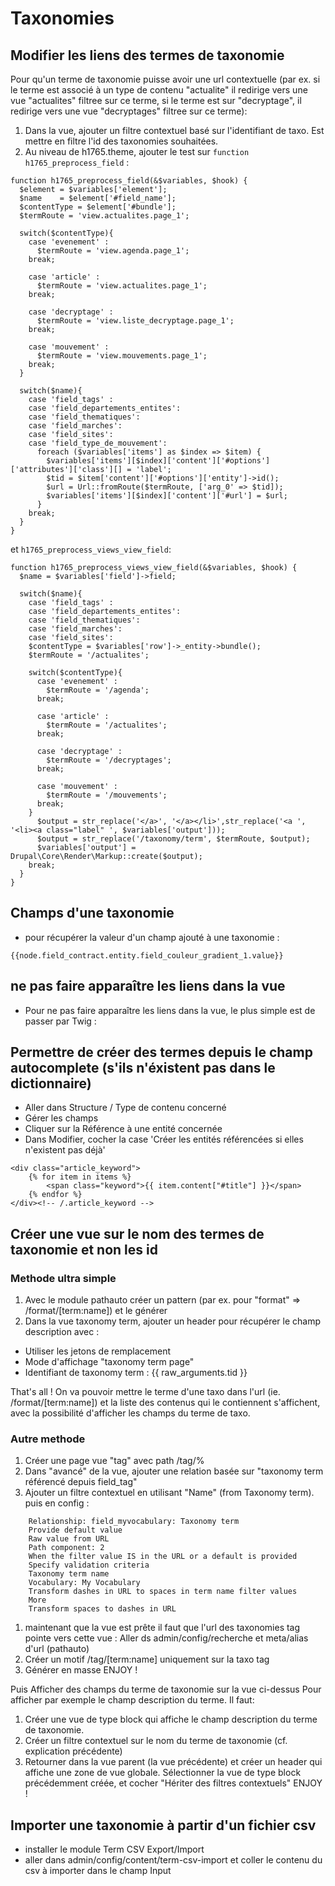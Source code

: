 # Taxonomies
## Modifier les liens des termes de taxonomie
Pour qu'un terme de taxonomie puisse avoir une url contextuelle (par ex. si le terme est associé à un type de contenu "actualite" il redirige vers une vue "actualites" filtree sur ce terme, si le terme est sur "decryptage", il redirige vers une vue "decryptages" filtree sur ce terme):
1. Dans la vue, ajouter un filtre contextuel basé sur l'identifiant de taxo. Est mettre en filtre l'id des taxonomies souhaitées.
1. Au niveau de h1765.theme, ajouter le test sur ```function h1765_preprocess_field``` :

```
function h1765_preprocess_field(&$variables, $hook) {
  $element = $variables['element'];
  $name    = $element['#field_name'];
  $contentType = $element['#bundle'];
  $termRoute = 'view.actualites.page_1';

  switch($contentType){
    case 'evenement' :
      $termRoute = 'view.agenda.page_1';
    break;

    case 'article' :
      $termRoute = 'view.actualites.page_1';
    break;

    case 'decryptage' :
      $termRoute = 'view.liste_decryptage.page_1';
    break;

    case 'mouvement' :
      $termRoute = 'view.mouvements.page_1';
    break;
  }

  switch($name){
    case 'field_tags' :
    case 'field_departements_entites':
    case 'field_thematiques':
    case 'field_marches':
    case 'field_sites':
    case 'field_type_de_mouvement':
      foreach ($variables['items'] as $index => $item) {
        $variables['items'][$index]['content']['#options']['attributes']['class'][] = 'label';
        $tid = $item['content']['#options']['entity']->id();
        $url = Url::fromRoute($termRoute, ['arg_0' => $tid]);
        $variables['items'][$index]['content']['#url'] = $url;
      }
    break;
  }
}
```

et ```h1765_preprocess_views_view_field```:

```
function h1765_preprocess_views_view_field(&$variables, $hook) {
  $name = $variables['field']->field;

  switch($name){
    case 'field_tags' :
    case 'field_departements_entites':
    case 'field_thematiques':
    case 'field_marches':
    case 'field_sites':
    $contentType = $variables['row']->_entity->bundle();
    $termRoute = '/actualites';

    switch($contentType){
      case 'evenement' :
        $termRoute = '/agenda';
      break;

      case 'article' :
        $termRoute = '/actualites';
      break;

      case 'decryptage' :
        $termRoute = '/decryptages';
      break;

      case 'mouvement' :
        $termRoute = '/mouvements';
      break;
    }
      $output = str_replace('</a>', '</a></li>',str_replace('<a ', '<li><a class="label" ', $variables['output']));
      $output = str_replace('/taxonomy/term', $termRoute, $output);
      $variables['output'] = Drupal\Core\Render\Markup::create($output);
    break;
  }
}
```

## Champs d'une taxonomie
- pour récupérer la valeur d'un champ ajouté à une taxonomie :
```
{{node.field_contract.entity.field_couleur_gradient_1.value}}
```

## ne pas faire apparaître les liens dans la vue
- Pour ne pas faire apparaître les liens dans la vue, le plus simple est de passer par Twig :

## Permettre de créer des termes depuis le champ autocomplete (s'ils n'éxistent pas dans le dictionnaire)
- Aller dans Structure / Type de contenu concerné
- Gérer les champs
- Cliquer sur la Référence à une entité concernée
- Dans Modifier, cocher la case 'Créer les entités référencées si elles n'existent pas déjà'


```
<div class="article_keyword">
	{% for item in items %}
    	<span class="keyword">{{ item.content["#title"] }}</span>
    {% endfor %}
</div><!-- /.article_keyword -->
```

## Créer une vue sur le nom des termes de taxonomie et non les id

### Methode ultra simple
1. Avec le module pathauto créer un pattern (par ex. pour "format" => /format/[term:name]) et le générer
1. Dans la vue taxonomy term, ajouter un header pour récupérer le champ description avec :
- Utiliser les jetons de remplacement
- Mode d'affichage "taxonomy term page"
- Identifiant de taxonomy term : {{ raw_arguments.tid }}

That's all ! On va pouvoir mettre le terme d'une taxo dans l'url (ie. /format/[term:name]) et la liste des contenus qui le contiennent s'affichent, avec la possibilité d'afficher les champs du terme de taxo.

### Autre methode
1. Créer une page vue "tag" avec path /tag/%
1. Dans "avancé" de la vue, ajouter une relation basée sur "taxonomy term référencé depuis field_tag"
1. Ajouter un filtre contextuel en utilisant "Name" (from Taxonomy term). puis en config :
```
    Relationship: field_myvocabulary: Taxonomy term
    Provide default value
    Raw value from URL
    Path component: 2
    When the filter value IS in the URL or a default is provided
    Specify validation criteria
    Taxonomy term name
    Vocabulary: My Vocabulary
    Transform dashes in URL to spaces in term name filter values
    More
    Transform spaces to dashes in URL
```
1. maintenant que la vue est prête il faut que l'url des taxonomies tag pointe vers cette vue : Aller ds admin/config/recherche et meta/alias d'url (pathauto)
1. Créer un motif /tag/[term:name] uniquement sur la taxo tag
1. Générer en masse
ENJOY !

Puis Afficher des champs du terme de taxonomie sur la vue ci-dessus
Pour afficher par exemple le champ description du terme. Il faut:
1. Créer une vue de type block qui affiche le champ description du terme de taxonomie.
1. Créer un filtre contextuel sur le nom du terme de taxonomie (cf. explication précédente)
1. Retourner dans la vue parent (la vue précédente) et créer un header qui affiche une zone de vue globale. Sélectionner la vue de type block précédemment créée, et cocher "Hériter des filtres contextuels"
ENJOY !

## Importer une taxonomie à partir d'un fichier csv
- installer le module Term CSV Export/Import
- aller dans admin/config/content/term-csv-import et coller le contenu du csv à importer dans le champ Input
